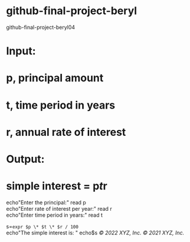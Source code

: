 # github-final-project-beryl
github-final-project-beryl04
# Input:
# p, principal amount
# t, time period in years
# r, annual rate of interest

# Output:
# simple interest = p*t*r

echo"Enter the principal:"
read p    
echo"Enter rate of interest per year:"
read r    
echo"Enter time period in years:"
read t     

s=`expr $p \* $t \* $r / 100`    
echo"The simple interest is: "
echo$s
_© 2022 XYZ, Inc._
_© 2021 XYZ, Inc._
